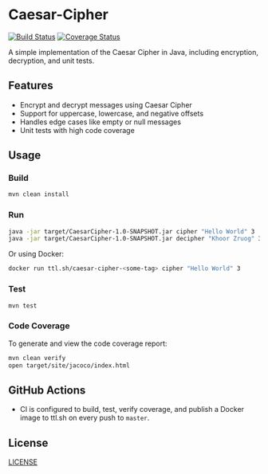 # Caesar-Cipher

[![Build Status](https://github.com/D-Kumar19/CaesarCipher/actions/workflows/ci.yml/badge.svg)](https://github.com/D-Kumar19/CaesarCipher/actions/workflows/ci.yml)
[![Coverage Status](https://img.shields.io/badge/coverage-95%25-brightgreen)](https://github.com/D-Kumar19/CaesarCipher/actions/workflows/ci.yml)

A simple implementation of the Caesar Cipher in Java, including encryption, decryption, and unit tests.

## Features

- Encrypt and decrypt messages using Caesar Cipher
- Support for uppercase, lowercase, and negative offsets
- Handles edge cases like empty or null messages
- Unit tests with high code coverage

## Usage

### Build

```bash
mvn clean install
````

### Run

```bash
java -jar target/CaesarCipher-1.0-SNAPSHOT.jar cipher "Hello World" 3
java -jar target/CaesarCipher-1.0-SNAPSHOT.jar decipher "Khoor Zruog" 3
```

Or using Docker:

```bash
docker run ttl.sh/caesar-cipher-<some-tag> cipher "Hello World" 3
```

### Test

```bash
mvn test
```

### Code Coverage

To generate and view the code coverage report:

```bash
mvn clean verify
open target/site/jacoco/index.html
```

## GitHub Actions

* CI is configured to build, test, verify coverage, and publish a Docker image to ttl.sh on every push to `master`.

## License

[LICENSE](./LICENSE)
